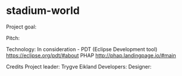 # stadium-world

Project goal:

Pitch: 

Technology: 
In consideration - PDT (Eclipse Development tool) https://eclipse.org/pdt/#about
PHAP http://phap.landingpage.io/#main

Credits
Project leader: Trygve Eikland
Developers:
Designer:
